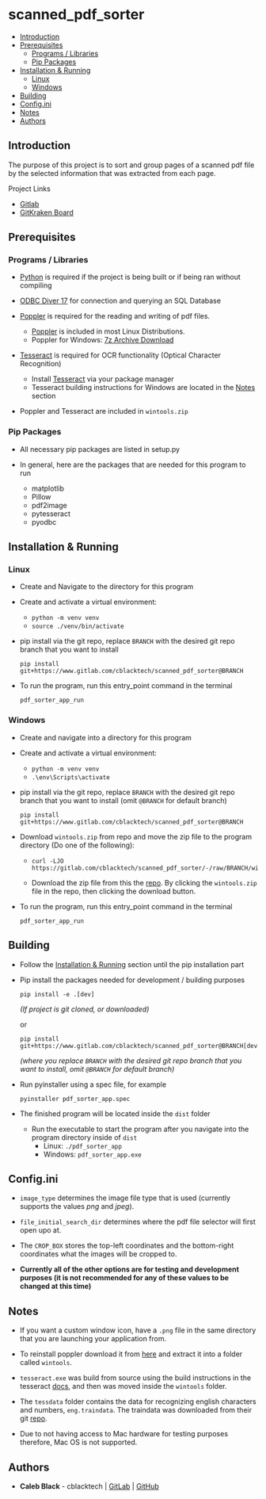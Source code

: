 # scanned\_pdf\_sorter

-   [Introduction](#introduction)
-   [Prerequisites](#prerequisites)
    -   [Programs / Libraries](#programs-libraries)
    -   [Pip Packages](#pip-packages)
-   [Installation & Running](#installation-running)
    -   [Linux](#linux)
    -   [Windows](#windows)
-   [Building](#building)
-   [Config.ini](#configini)
-   [Notes](#notes)
-   [Authors](#authors)

## Introduction

The purpose of this project is to sort and group pages of a scanned pdf
file by the selected information that was extracted from each page.

Project Links

-   [Gitlab](https://www.gitlab.com/cblacktech/scanned_pdf_sorter)
-   [GitKraken Board](https://app.gitkraken.com/glo/board/Xy8D66sO6gARqmUg)

## Prerequisites

### Programs / Libraries

-   [Python](https://www.python.org/) is required if the project is being built or
    if being ran without compiling

-   [ODBC Diver 17](https://docs.microsoft.com/en-us/sql/connect/odbc/download-odbc-driver-for-sql-server?view=sql-server-ver15#download-for-windows)
    for connection and querying an SQL Database

-   [Poppler](https://poppler.freedesktop.org) is required for the
    reading and writing of pdf files.
    -   [Poppler](https://poppler.freedesktop.org) is included in most Linux Distributions.
    -   Poppler for Windows: [7z Archive Download](https://blog.alivate.com.au/poppler-windows/)

-   [Tesseract](https://tesseract-ocr.github.io/) is required for
    OCR functionality (Optical Character Recognition)
    -   Install [Tesseract](https://tesseract-ocr.github.io/) via your package manager
    -   Tesseract building instructions for Windows are located in the [Notes](#notes) section

-   Poppler and Tesseract are included in `wintools.zip`

### Pip Packages

-   All necessary pip packages are listed in setup.py

-   In general, here are the packages that are
    needed for this program to run
    -   matplotlib
    -   Pillow
    -   pdf2image
    -   pytesseract
    -   pyodbc


## Installation & Running

### Linux

-   Create and Navigate to the directory for this program

-   Create and activate a virtual environment:
    -   `python -m venv venv`
    -   `source ./venv/bin/activate`

-   pip install via the git repo, replace `BRANCH` with the
    desired git repo branch that you want to install
    
    ```
    pip install git+https://www.gitlab.com/cblacktech/scanned_pdf_sorter@BRANCH
    ```
    
-   To run the program, run this entry_point command in the terminal

    ```
    pdf_sorter_app_run
    ```

### Windows

-   Create and navigate into a directory for this program

-   Create and activate a virtual environment:
    -   `python -m venv venv`
    -   `.\env\Scripts\activate`

-   pip install via the git repo, replace `BRANCH` with the
    desired git repo branch that you want to install (omit `@BRANCH` for default branch)
    
    ```
    pip install git+https://www.gitlab.com/cblacktech/scanned_pdf_sorter@BRANCH
    ```

-   Download `wintools.zip` from repo and move the zip file to the program directory (Do one of the following):

    -   ```
        curl -LJO https://gitlab.com/cblacktech/scanned_pdf_sorter/-/raw/BRANCH/wintools.zip
        ```
    
    -   Download the zip file from this the [repo](https://www.gitlab.com/cblacktech/scanned_pdf_sorter).
            By clicking the `wintools.zip` file in the repo, then clicking the download button.
    
-   To run the program, run this entry_point command in the terminal

    ```
    pdf_sorter_app_run
    ```

## Building

-   Follow the [Installation & Running](#installation-running) section until the pip installation part

-   Pip install the packages needed for development / building purposes

    ```
    pip install -e .[dev]
    ```
    
    *(If project is git cloned, or downloaded)*
    
    or
    
    ```
    pip install git+https://www.gitlab.com/cblacktech/scanned_pdf_sorter@BRANCH[dev]
    ```
    
    *(where you replace `BRANCH` with the desired git repo branch that you want to install,*
    *omit `@BRANCH` for default branch)*

-   Run pyinstaller using a spec file, for example
    
    ```
    pyinstaller pdf_sorter_app.spec
    ```

-   The finished program will be located inside the `dist` folder
    -   Run the executable to start the program after you navigate
        into the program directory inside of `dist`
        -   Linux: `./pdf_sorter_app`
        -   Windows: `pdf_sorter_app.exe`

## Config.ini

-   `image_type` determines the image file type that is used (currently
    supports the values *png* and *jpeg*).

-   `file_initial_search_dir` determines where the pdf file selector
    will first open upo at.

-   The `CROP_BOX` stores the top-left coordinates and the bottom-right
    coordinates what the images will be cropped to.

-   **Currently all of the other options are for testing and development
    purposes (it is not recommended for any of these values to be changed
    at this time)**

## Notes

-   If you want a custom window icon, have a `.png` file in the same
    directory that you are launching your application from.

-   To reinstall poppler download it from [here](https://blog.alivate.com.au/poppler-windows/)
    and extract it into a folder called `wintools`.

-   `tesseract.exe` was build from source using the build instructions in the tesseract
    [docs](https://tesseract-ocr.github.io/tessdoc/Compiling.html#static-linking),
    and then was moved inside the `wintools` folder.

-   The `tessdata` folder contains the data for recognizing english characters and numbers,
    `eng.traindata`. The traindata was downloaded from their git
    [repo](https://github.com/tesseract-ocr/tessdata/blob/master/eng.traineddata).

-   Due to not having access to Mac hardware for testing purposes therefore, Mac
    OS is not supported.

## Authors

-   **Caleb Black** - cblacktech | [GitLab](https://gitlab.com/cblacktech)
    | [GitHub](https://github.com/cblacktech)
